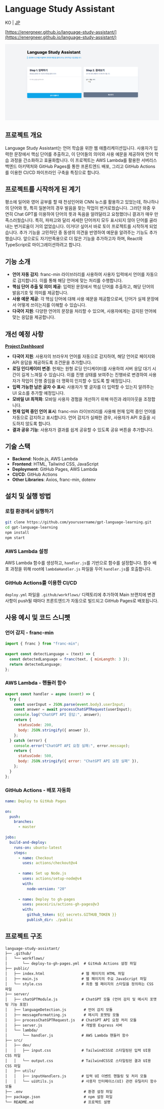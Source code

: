 # Language Study Assistant

KO | [JP](README-jp.md)

[https://energneer.github.io/language-study-assistant/](https://energneer.github.io/language-study-assistant/)

![./images/readme-image1.png](./images/readme-image1.png)

## 프로젝트 개요

Language Study Assistant는 언어 학습을 위한 웹 애플리케이션입니다. 사용자가 입력한 문장에서 핵심 단어를 추출하고, 이 단어들의 의미와 사용 예문을 제공하여 언어 학습 과정을 간소화하고 효율화합니다. 이 프로젝트는 AWS Lambda를 활용한 서버리스 백엔드 아키텍처와 GitHub Pages를 통한 프론트엔드 배포, 그리고 GitHub Actions를 이용한 CI/CD 파이프라인 구축을 특징으로 합니다.

## 프로젝트를 시작하게 된 계기

평소에 일어와 영어 공부를 할 때 천성인어와 CNN 뉴스를 활용하고 있었는데, 하나하나의 단어와 뜻, 특히 일본어의 경우 발음을 찾는 작업이 번거로웠습니다. 그러던 와중 우연히 Chat GPT를 이용하여 단어의 뜻과 독음을 알려달라고 요청했더니 결과가 매우 만족스러웠습니다. 특히, 파파고와 달리 세세한 단어까지 모두 표시되지 않아 단어를 골라내는 번거로움이 거의 없었습니다. 이거다! 싶어서 바로 토이 프로젝트를 시작하게 되었습니다. 추가 기능을 고민하던 중 동생의 의견을 반영하여 예문을 알려주는 기능도 추가했습니다. 앞으로도 자기만족용으로 더 많은 기능을 추가하고자 하며, React와 TypeScript로 마이그레이션하려고 합니다.

## 기능 소개

- **언어 자동 감지**: franc-min 라이브러리를 사용하여 사용자 입력에서 언어를 자동으로 감지합니다. 이를 통해 해당 언어에 맞는 처리를 수행합니다.
- **핵심 단어 추출 및 의미 제공**: 입력된 문장에서 핵심 단어를 추출하고, 해당 단어의 발음기호 및 의미를 제공합니다.
- **사용 예문 제공**: 각 핵심 단어에 대해 사용 예문을 제공함으로써, 단어가 실제 문장에서 어떻게 쓰이는지를 이해할 수 있습니다.
- **다국어 지원**: 다양한 언어의 문장을 처리할 수 있으며, 사용자에게는 감지된 언어에 맞는 응답을 제공합니다.

## 개선 예정 사항

[**Project Dashboard**](https://energneer.notion.site/Project-Dashboard-bac02eb446244eebb70dc36f207b4c74)

- **다국어 지원**: 사용자의 브라우저 언어를 자동으로 감지하여, 해당 언어로 페이지와 API 응답을 제공하도록 조건문을 추가합니다.
- **로딩 인디케이터 변경**: 현재는 원형 로딩 인디케이터를 사용하여 서버 응답 대기 시간이 길게 느껴질 수 있습니다. 이를 진행 상태를 보여주는 진행바로 변경하여 사용자가 작업이 진행 중임을 더 명확히 인지할 수 있도록 할 예정입니다.
- **입력 가능한 남은 글자 수 표시**: 사용자가 몇 글자를 더 입력할 수 있는지 알려주는 UI 요소를 추가할 예정입니다.
- **모바일 UI 최적화**: 모바일 사용자 경험을 개선하기 위해 마진과 레이아웃을 조정합니다.
- **현재 입력 중인 언어 표시**: franc-min 라이브러리를 사용해 현재 입력 중인 언어를 자동으로 감지하고 표시합니다. 언어 감지가 실패한 경우, 사용자가 API 호출을 시도하지 않도록 합니다.
- **결과 공유 기능**: 사용자가 결과를 쉽게 공유할 수 있도록 공유 버튼을 추가합니다.

## 기술 스택

- **Backend**: Node.js, AWS Lambda
- **Frontend**: HTML, Tailwind CSS, JavaScript
- **Deployment**: GitHub Pages, AWS Lambda
- **CI/CD**: GitHub Actions
- **Other Libraries**: Axios, franc-min, dotenv

## 설치 및 실행 방법

### 로컬 환경에서 실행하기

```bash
git clone https://github.com/yourusername/gpt-language-learning.git
cd gpt-language-learning
npm install
npm start
```

### AWS Lambda 설정

AWS Lambda 함수를 생성하고, `handler.js`를 기반으로 함수를 설정합니다. 함수 배포 과정을 위해 root에 `lambdaHandler.js` 파일을 두어 `handler.js`를 호출합니다.

### GitHub Actions를 이용한 CI/CD

`deploy.yml` 파일을 `.github/workflows/` 디렉토리에 추가하여 Main 브랜치에 변경 사항이 push될 때마다 프론트엔드가 자동으로 빌드되고 GitHub Pages로 배포됩니다.

## 사용 예시 및 코드 스니펫

### 언어 감지 - franc-min

```javascript
import { franc } from "franc-min";

export const detectLanguage = (text) => {
  const detectedLanguage = franc(text, { minLength: 3 });
  return detectedLanguage;
};
```

### AWS Lambda - 핸들러 함수

```javascript
export const handler = async (event) => {
  try {
    const userInput = JSON.parse(event.body).userInput;
    const answer = await processChatGPTRequest(userInput);
    console.log("ChatGPT API 응답:", answer);
    return {
      statusCode: 200,
      body: JSON.stringify({ answer }),
    };
  } catch (error) {
    console.error("ChatGPT API 요청 실패:", error.message);
    return {
      statusCode: 500,
      body: JSON.stringify({ error: "ChatGPT API 요청 실패" }),
    };
  }
};
```

### GitHub Actions - 배포 자동화

```yaml
name: Deploy to GitHub Pages

on:
  push:
    branches:
      - master

jobs:
  build-and-deploy:
    runs-on: ubuntu-latest
    steps:
      - name: Checkout
        uses: actions/checkout@v4

      - name: Set up Node.js
        uses: actions/setup-node@v4
        with:
          node-version: "20"

      - name: Deploy to gh-pages
        uses: peaceiris/actions-gh-pages@v3
        with:
          github_token: ${{ secrets.GITHUB_TOKEN }}
          publish_dir: ./public
```

## 프로젝트 구조

```
language-study-assistant/
├── .github/
│   └── workflows/
│       └── deploy-to-gh-pages.yml  # GitHub Actions 설정 파일
├── public/
│   ├── index.html                 # 웹 페이지의 HTML 파일
│   ├── main.js                    # 웹 페이지의 주요 JavaScript 파일
│   └── style.css                  # 최종 웹 페이지의 스타일을 정의하는 CSS 파일
├── server/
│   ├── chatGPTModule.js           # ChatGPT 모듈 (언어 감지 및 메시지 포맷팅 기능 포함)
│   ├── languageDetection.js        # 언어 감지 모듈
│   ├── messageFormatting.js        # 메시지 포맷팅 모듈
│   ├── processChatGPTRequest.js   # ChatGPT API 요청 처리 모듈
│   ├── server.js                  # 개발용 Express 서버
│   └── lambda/
│       └── handler.js             # AWS Lambda 핸들러 함수
├── src/
│   ├── dev/
│   │   ├── input.css              # TailwindCSS로 스타일링된 입력 UI용 CSS 파일
│   │   └── output.css             # TailwindCSS로 스타일링된 결과 UI용 CSS 파일
│   ├── utils/
│   │   ├── inputHandlers.js       # 입력 UI 이벤트 핸들링 및 처리 모듈
│   │   └── uiUtils.js             # 사용자 인터페이스(UI) 관련 유틸리티 함수 모듈
├── .env                            # 환경 설정 파일
├── package.json                    # npm 설정 파일
└── README.md                       # 프로젝트 설명

```
